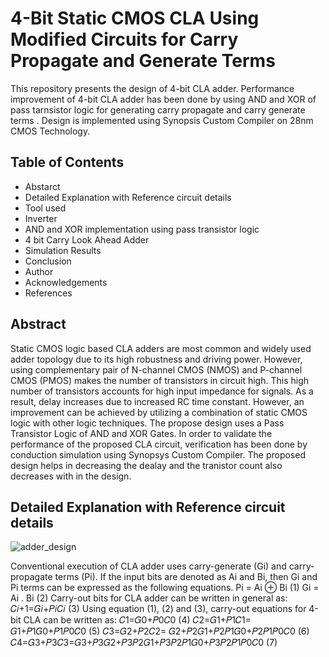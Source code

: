 # 4-Bit Static CMOS CLA Using Modified Circuits for Carry Propagate and Generate Terms
This repository presents the design of 4-bit CLA adder. Performance improvement of 4-bit CLA adder has been done by using AND and XOR of pass tarnsistor logic for generating carry propagate and carry generate terms . Design is implemented using Synopsis Custom Compiler on 28nm CMOS Technology.

 ## Table of Contents
- Abstarct
- Detailed Explanation with Reference circuit details
- Tool used
- Inverter
- AND and XOR implementation using pass transistor logic
- 4 bit Carry Look Ahead Adder
- Simulation Results
- Conclusion
- Author
- Acknowledgements
- References

 ## Abstract
Static CMOS logic based CLA adders are most common and widely used adder topology due to its high robustness and driving power. However, using complementary pair of N-channel CMOS (NMOS) and P-channel CMOS (PMOS) makes the number of transistors in circuit high. This high number of transistors accounts for high input impedance for signals. As a result, delay increases due to increased RC time  constant. However, an improvement can be achieved by utilizing a combination of static CMOS logic with other logic techniques. The propose design uses a  Pass Transistor Logic of AND and XOR Gates. In order to validate the performance of the proposed CLA circuit, verification has been done by conduction simulation using Synopsys Custom Compiler. The proposed design helps in decreasing the dealay and the tranistor count also decreases with in the design.

## Detailed Explanation with Reference circuit details
![adder_design](https://user-images.githubusercontent.com/100534193/156117492-64a3e9c8-d17d-4cb9-a584-3664cb83e580.png)

Conventional execution of CLA adder uses carry-generate (Gi) and carry-propagate terms (Pi). If the input bits are denoted as Ai and Bi, then Gi and Pi terms can be expressed as the following equations. 
Pi = Ai ⊕ Bi                                   (1)
Gi = Ai . Bi                                    (2)
Carry-out bits for CLA adder can be written in general as:
𝐶𝑖+1=𝐺𝑖+𝑃𝑖𝐶𝑖                                     (3)
Using equation (1), (2) and (3), carry-out equations for 4-bit CLA can be written as:
𝐶1=𝐺0+𝑃0𝐶0                                      (4)
𝐶2=𝐺1+𝑃1𝐶1= 𝐺1+𝑃1𝐺0+𝑃1𝑃0𝐶0                     (5)
𝐶3=𝐺2+𝑃2𝐶2= 𝐺2+𝑃2𝐺1+𝑃2𝑃1𝐺0+𝑃2𝑃1𝑃0𝐶0           (6)
𝐶4=𝐺3+𝑃3𝐶3=𝐺3+𝑃3𝐺2+𝑃3𝑃2𝐺1+𝑃3𝑃2𝑃1𝐺0+𝑃3𝑃2𝑃1𝑃0𝐶0 (7)


      
